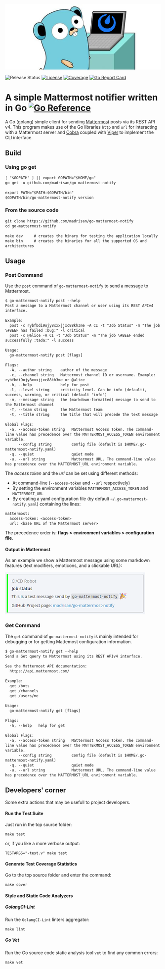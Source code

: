 ![go-mattermost-notify logo][logo]

![Release Status](https://img.shields.io/badge/status-stable-brightgreen.svg)
[![License](https://img.shields.io/badge/License-Apache--2.0-blue.svg)](https://spdx.org/licenses/Apache-2.0.html)
[![Coverage](https://img.shields.io/badge/Go%20Coverage-50.9%25-green.svg?longCache=true&style=flat)](https://github.com/jpoles1/gopherbadger)
[![Go Report Card](https://goreportcard.com/badge/github.com/madrisan/go-mattermost-notify)](https://goreportcard.com/report/github.com/madrisan/go-mattermost-notify)

# A simple Mattermost notifier written in Go [![Go Reference](https://pkg.go.dev/badge/go-mattermost-notify.svg)](https://pkg.go.dev/github.com/madrisan/go-mattermost-notify)

A Go (golang) simple client for sending [Mattermost](https://mattermost.com/) posts via its REST API v4.
This program makes use of the Go libraries `http` and `url` for interacting with a Mattermost server and
[Cobra](https://cobra.dev/) coupled with [Viper](https://github.com/spf13/viper) to implement the CLI interface.

## Build

### Using go get

```
[ "$GOPATH" ] || export GOPATH="$HOME/go"
go get -u github.com/madrisan/go-mattermost-notify

export PATH="$PATH:$GOPATH/bin"
$GOPATH/bin/go-mattermost-notify version
```

### From the source code

```
git clone https://github.com/madrisan/go-mattermost-notify
cd go-mattermost-notify

make dev     # creates the binary for testing the application locally
make bin     # creates the binaries for all the supported OS and architectures
```

## Usage

### Post Command

Use the `post` command of `go-mattermost-notify` to send a message to Mattermost.
```
$ go-mattermost-notify post --help
Post a message to a Mattermost channel or user using its REST APIv4 interface.

Example:
  post -c rybfbdi9ojy8xxxjjxc88kh3me -A CI -t "Job Status" -m "The job \#BEEF has failed :bug:" -l critical
  post -c @alice -A CI -t "Job Status" -m "The job \#BEEF ended successfully :tada:" -l success

Usage:
  go-mattermost-notify post [flags]

Flags:
  -A, --author string    author of the message
  -c, --channel string   Mattermost channel ID or username. Example: rybfbdi9ojy8xxxjjxc88kh3me or @alice
  -h, --help             help for post
  -l, --level string     criticity level. Can be info (default), success, warning, or critical (default "info")
  -m, --message string   the (markdown-formatted) message to send to the Mattermost channel
  -T, --team string      the Mattermost team
  -t, --title string     the title that will precede the text message

Global Flags:
  -a, --access-token string   Mattermost Access Token. The command-line value has precedence over the MATTERMOST_ACCESS_TOKEN environment variable.
      --config string         config file (default is $HOME/.go-mattermost-notify.yaml)
  -q, --quiet                 quiet mode
  -u, --url string            Mattermost URL. The command-line value has precedence over the MATTERMOST_URL environment variable.
```

The *access token* and the *url* can be set using different methods:
 * At command-line (`--access-token` and `--url` respectively)
 * By setting the environment variables `MATTERMOST_ACCESS_TOKEN` and `MATTERMOST_URL`
 * By creating a yaml configuration file (by default `~/.go-mattermost-notify.yaml`) containing the lines:
```
mattermost:
  access-token: <access-token>
  url: <base URL of the Mattermost server>
```

The precedence order is: **flags > environment variables > configuration file**.

#### Output in Mattermost

As an example we show a Mattermost message using some markdown features (text modifiers, emoticons, and a clickable URL):

![notifications example in Mattermost][example_message]

### Get Command

The `get` command of `go-mattermost-notify` is mainly intended for debugging or for getting Mattemost configuration information.
```
$ go-mattermost-notify get --help
Send a Get query to Mattermost using its REST APIv4 interface.

See the Mattermost API documentation:
  https://api.mattermost.com/

Example:
  get /bots
  get /channels
  get /users/me

Usage:
  go-mattermost-notify get [flags]

Flags:
  -h, --help   help for get

Global Flags:
  -a, --access-token string   Mattermost Access Token. The command-line value has precedence over the MATTERMOST_ACCESS_TOKEN environment variable.
      --config string         config file (default is $HOME/.go-mattermost-notify.yaml)
  -q, --quiet                 quiet mode
  -u, --url string            Mattermost URL. The command-line value has precedence over the MATTERMOST_URL environment variable.
```

## Developers' corner

Some extra actions that may be usefull to project developers.

#### Run the Test Suite

Just run in the top source folder:
```
make test
```
or, if you like a more verbose output:
```
TESTARGS="-test.v" make test
```

#### Generate Test Coverage Statistics

Go to the top source folder and enter the command:
```
make cover
```

#### Style and Static Code Analyzers

##### GolangCI-Lint

Run the `GolangCI-Lint` linters aggregator:
```
make lint
```

##### Go Vet

Run the Go source code static analysis tool `vet` to find any common errors:
```
make vet
```

[logo]: images/go-mattermost-notify-logo.png?raw=true
[example_message]: images/mattermost_post_example.png?raw=true
